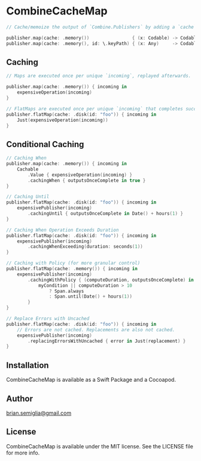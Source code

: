 # CombineCacheMap

```swift
// Cache/memoize the output of `Combine.Publishers` by adding a `cache` parameter to your maps.

publisher.map(cache: .memory())                { (x: Codable) -> Codable in ... }
publisher.map(cache: .memory(), id: \.keyPath) { (x: Any)     -> Codable in ... }
```

## Caching

```swift
// Maps are executed once per unique `incoming`, replayed afterwards.

publisher.map(cache: .memory()) { incoming in
    expensiveOperation(incoming)
}

// FlatMaps are executed once per unique `incoming` that completes successfully, replayed afterwards. 
publisher.flatMap(cache: .disk(id: "foo")) { incoming in
    Just(expensiveOperation(incoming))
}
```

## Conditional Caching

```swift
// Caching When
publisher.map(cache: .memory()) { incoming in
    Cachable
        .Value { expensiveOperation(incoming) }
        .cachingWhen { outputsOnceComplete in true }
}

// Caching Until
publisher.flatMap(cache: .disk(id: "foo")) { incoming in
    expensivePublisher(incoming)
        .cachingUntil { outputsOnceComplete in Date() + hours(1) }
}

// Caching When Operation Exceeds Duration
publisher.flatMap(cache: .disk(id: "foo")) { incoming in
    expensivePublisher(incoming)
        .cachingWhenExceeding(duration: seconds(1))
}

// Caching with Policy (for more granular control)
publisher.flatMap(cache: .memory()) { incoming in
    expensivePublisher(incoming)
        .cachingWithPolicy { (computeDuration, outputsOnceComplete) in
            myCondition || computeDuration > 10 
                ? Span.always 
                : Span.until(Date() + hours(1))
        }
}

// Replace Errors with Uncached
publisher.flatMap(cache: .disk(id: "foo")) { incoming in
    // Errors are not cached. Replacements are also not cached.
    expensivePublisher(incoming)
        .replacingErrorsWithUncached { error in Just(replacement) }
}
```

## Installation

CombineCacheMap is available as a Swift Package and a Cocoapod.

## Author

brian.semiglia@gmail.com

## License

CombineCacheMap is available under the MIT license. See the LICENSE file for more info.
